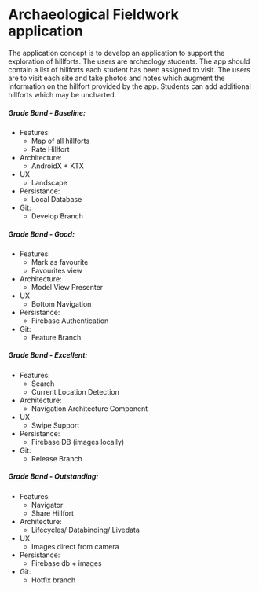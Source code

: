 # Archaeological Fieldwork application
The application concept is to develop an application to support the exploration of hillforts. The users are archeology students. The app should contain a list of hillforts each student has been assigned to visit. The users are to visit each site and take photos and notes which augment the information on the hillfort provided by the app. Students can add additional hillforts which may be uncharted.

##### Grade Band - Baseline:
* Features:
   * Map of all hillforts
   * Rate Hillfort
* Architecture:
    * AndroidX + KTX
* UX
    * Landscape
* Persistance:
    * Local Database
* Git:
    * Develop Branch 

##### Grade Band - Good:
* Features:
   * Mark as favourite
   * Favourites view
* Architecture:
    * Model View Presenter
* UX
    * Bottom Navigation
* Persistance:
    * Firebase Authentication
* Git:
    * Feature Branch

##### Grade Band - Excellent:
* Features:
   * Search
   * Current Location Detection
* Architecture:
    * Navigation Architecture Component
* UX
    * Swipe Support
* Persistance:
    * Firebase DB (images locally)
* Git:
    * Release Branch

##### Grade Band - Outstanding:
* Features:
   * Navigator
   * Share Hillfort
* Architecture:
    * Lifecycles/ Databinding/ Livedata
* UX
    * Images direct from camera
* Persistance:
    * Firebase db + images
* Git:
    * Hotfix branch 
